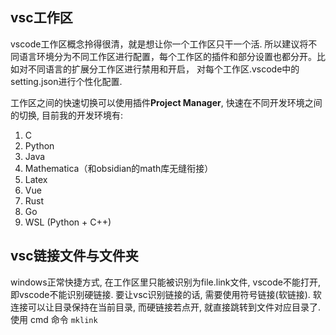 ## vsc工作区

vscode工作区概念拎得很清，就是想让你一个工作区只干一个活. 所以建议将不同语言环境分为不同工作区进行配置，每个工作区的插件和部分设置也都分开。比如对不同语言的扩展分工作区进行禁用和开启， 对每个工作区.vscode中的setting.json进行个性化配置.

工作区之间的快速切换可以使用插件**Project Manager**, 快速在不同开发环境之间的切换, 目前我的开发环境有: 
1. C
2. Python
3. Java
4. Mathematica（和obsidian的math库无缝衔接）
5. Latex
6. Vue
7. Rust
8. Go
9. WSL (Python + C++)

## vsc链接文件与文件夹

windows正常快捷方式, 在工作区里只能被识别为file.link文件, vscode不能打开, 即vscode不能识别硬链接.
要让vsc识别链接的话, 需要使用符号链接(软链接). 软连接可以让目录保持在当前目录, 而硬链接若点开, 就直接跳转到文件对应目录了. 使用 cmd 命令 `mklink`